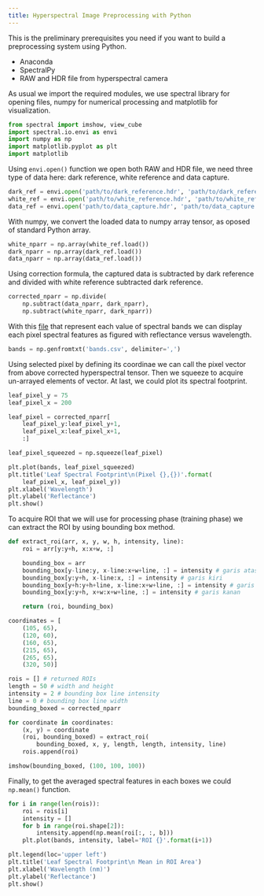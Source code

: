 ```yaml
---
title: Hyperspectral Image Preprocessing with Python
---
```


This is the preliminary prerequisites you need if you want to build a preprocessing system using Python.

- Anaconda
- SpectralPy
- RAW and HDR file from hyperspectral camera

As usual we import the required modules, we use spectral library for opening files, numpy for numerical processing and matplotlib for visualization.
```python
from spectral import imshow, view_cube
import spectral.io.envi as envi
import numpy as np
import matplotlib.pyplot as plt
import matplotlib
```
Using `envi.open()` function we open both RAW and HDR file, we need three type of data here: dark reference, white reference and data capture.
```python
dark_ref = envi.open('path/to/dark_reference.hdr', 'path/to/dark_reference.raw')
white_ref = envi.open('path/to/white_reference.hdr', 'path/to/white_reference.raw')
data_ref = envi.open('path/to/data_capture.hdr', 'path/to/data_capture.raw')
```
With numpy, we convert the loaded data to numpy array tensor, as oposed of standard Python array.
```python
white_nparr = np.array(white_ref.load())
dark_nparr = np.array(dark_ref.load())
data_nparr = np.array(data_ref.load())
```
Using correction formula, the captured data is subtracted by dark reference and divided with white reference subtracted dark reference.
```python
corrected_nparr = np.divide(
    np.subtract(data_nparr, dark_nparr),
    np.subtract(white_nparr, dark_nparr))
```
With this [file](https://raw.githubusercontent.com/eufat/skripsi/master/notebooks/helpers/bands.csv) that represent each value of spectral bands we can display each pixel spectral features as figured with reflectance versus wavelength.
```python
bands = np.genfromtxt('bands.csv', delimiter=',')
```
Using selected pixel by defining its coordinae we can call the pixel vector from above corrected hyperspectral tensor. Then we squeeze to acquire un-arrayed elements of vector. At last, we could plot its spectral footprint.
```python
leaf_pixel_y = 75
leaf_pixel_x = 200

leaf_pixel = corrected_nparr[
    leaf_pixel_y:leaf_pixel_y+1,
    leaf_pixel_x:leaf_pixel_x+1,
    :]

leaf_pixel_squeezed = np.squeeze(leaf_pixel)

plt.plot(bands, leaf_pixel_squeezed)
plt.title('Leaf Spectral Footprint\n(Pixel {},{})'.format(
    leaf_pixel_x, leaf_pixel_y))
plt.xlabel('Wavelength')
plt.ylabel('Reflectance')
plt.show()
```
To acquire ROI that we will use for processing phase (training phase) we can extract the ROI by using bounding box method.
```python
def extract_roi(arr, x, y, w, h, intensity, line):
    roi = arr[y:y+h, x:x+w, :]

    bounding_box = arr
    bounding_box[y-line:y, x-line:x+w+line, :] = intensity # garis atas
    bounding_box[y:y+h, x-line:x, :] = intensity # garis kiri
    bounding_box[y+h:y+h+line, x-line:x+w+line, :] = intensity # garis bawah
    bounding_box[y:y+h, x+w:x+w+line, :] = intensity # garis kanan

    return (roi, bounding_box)

coordinates = [
    (105, 65),
    (120, 60),
    (160, 65),
    (215, 65),
    (265, 65),
    (320, 50)]

rois = [] # returned ROIs
length = 50 # width and height
intensity = 2 # bounding box line intensity
line = 0 # bounding box line width
bounding_boxed = corrected_nparr

for coordinate in coordinates:
    (x, y) = coordinate
    (roi, bounding_boxed) = extract_roi(
        bounding_boxed, x, y, length, length, intensity, line)
    rois.append(roi)

imshow(bounding_boxed, (100, 100, 100))
```
Finally, to get the averaged spectral features in each boxes we could `np.mean()` function.
```python
for i in range(len(rois)):
    roi = rois[i]
    intensity = []
    for b in range(roi.shape[2]):
        intensity.append(np.mean(roi[:, :, b]))
    plt.plot(bands, intensity, label='ROI {}'.format(i+1))

plt.legend(loc='upper left')
plt.title('Leaf Spectral Footprint\n Mean in ROI Area')
plt.xlabel('Wavelength (nm)')
plt.ylabel('Reflectance')
plt.show()
```